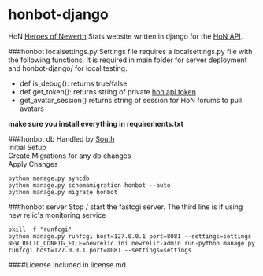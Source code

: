 honbot-django
=============
HoN [Heroes of Newerth](http://www.heroesofnewerth.com/) Stats website written in django for the [HoN API](http://api.heroesofnewerth.com/).

###honbot localsettings.py
Settings file requires a localsettings.py file with the following functions. It is required in main folder for server deployment and honbot-django/ for local testing.

* def is_debug(): returns true/false
* def get_token(): returns string of private [hon api token](http://api.heroesofnewerth.com/)
* get_avatar_session() returns string of session for HoN forums to pull avatars 

__make sure you install everything in requirements.txt__

###honbot db
Handled by [South](http://south.aeracode.org/)  
Initial Setup  
Create Migrations for any db changes  
Apply Changes  

    python manage.py syncdb  
    python manage.py schemamigration honbot --auto  
    python manage.py migrate honbot   

###honbot server
Stop / start the fastcgi server. The third line is if using new relic's monitoring service

    pkill -f "runfcgi"
    python manage.py runfcgi host=127.0.0.1 port=8081 --settings=settings
    NEW_RELIC_CONFIG_FILE=newrelic.ini newrelic-admin run-python manage.py runfcgi host=127.0.0.1 port=8081 --settings=settings


####License
Included in license.md
